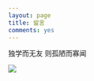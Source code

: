 ```yaml
---
layout: page
title: 留言
comments: yes
---
```


独学而无友 则孤陋而寡闻

![](http://ww3.sinaimg.cn/mw690/96cedaa1gw1ejuibhmgufj21kw0tjthz.jpg)

